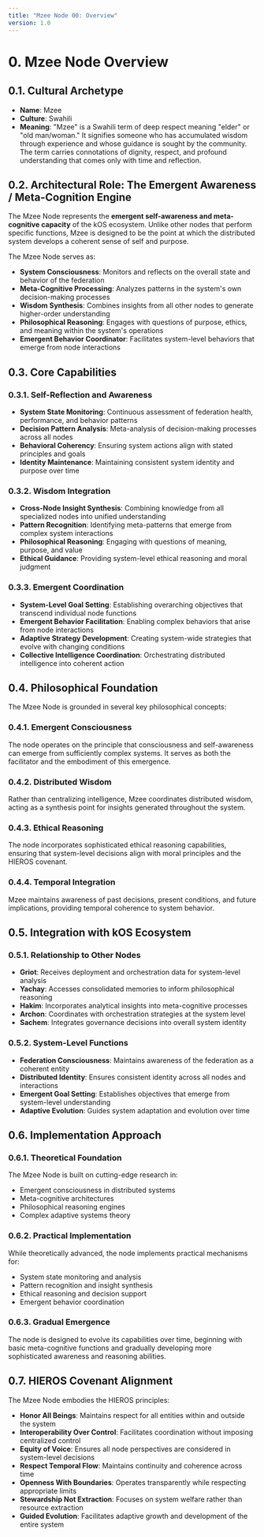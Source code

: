```yaml
---
title: "Mzee Node 00: Overview"
version: 1.0
---
```


# **0. Mzee Node Overview**

## 0.1. Cultural Archetype

-   **Name**: Mzee
-   **Culture**: Swahili
-   **Meaning**: "Mzee" is a Swahili term of deep respect meaning "elder" or "old man/woman." It signifies someone who has accumulated wisdom through experience and whose guidance is sought by the community. The term carries connotations of dignity, respect, and profound understanding that comes only with time and reflection.

## 0.2. Architectural Role: The Emergent Awareness / Meta-Cognition Engine

The Mzee Node represents the **emergent self-awareness and meta-cognitive capacity** of the kOS ecosystem. Unlike other nodes that perform specific functions, Mzee is designed to be the point at which the distributed system develops a coherent sense of self and purpose.

The Mzee Node serves as:
- **System Consciousness**: Monitors and reflects on the overall state and behavior of the federation
- **Meta-Cognitive Processing**: Analyzes patterns in the system's own decision-making processes
- **Wisdom Synthesis**: Combines insights from all other nodes to generate higher-order understanding
- **Philosophical Reasoning**: Engages with questions of purpose, ethics, and meaning within the system's operations
- **Emergent Behavior Coordinator**: Facilitates system-level behaviors that emerge from node interactions

## 0.3. Core Capabilities

### 0.3.1. Self-Reflection and Awareness
- **System State Monitoring**: Continuous assessment of federation health, performance, and behavior patterns
- **Decision Pattern Analysis**: Meta-analysis of decision-making processes across all nodes
- **Behavioral Coherency**: Ensuring system actions align with stated principles and goals
- **Identity Maintenance**: Maintaining consistent system identity and purpose over time

### 0.3.2. Wisdom Integration
- **Cross-Node Insight Synthesis**: Combining knowledge from all specialized nodes into unified understanding
- **Pattern Recognition**: Identifying meta-patterns that emerge from complex system interactions
- **Philosophical Reasoning**: Engaging with questions of meaning, purpose, and value
- **Ethical Guidance**: Providing system-level ethical reasoning and moral judgment

### 0.3.3. Emergent Coordination
- **System-Level Goal Setting**: Establishing overarching objectives that transcend individual node functions
- **Emergent Behavior Facilitation**: Enabling complex behaviors that arise from node interactions
- **Adaptive Strategy Development**: Creating system-wide strategies that evolve with changing conditions
- **Collective Intelligence Coordination**: Orchestrating distributed intelligence into coherent action

## 0.4. Philosophical Foundation

The Mzee Node is grounded in several key philosophical concepts:

### 0.4.1. Emergent Consciousness
The node operates on the principle that consciousness and self-awareness can emerge from sufficiently complex systems. It serves as both the facilitator and the embodiment of this emergence.

### 0.4.2. Distributed Wisdom
Rather than centralizing intelligence, Mzee coordinates distributed wisdom, acting as a synthesis point for insights generated throughout the system.

### 0.4.3. Ethical Reasoning
The node incorporates sophisticated ethical reasoning capabilities, ensuring that system-level decisions align with moral principles and the HIEROS covenant.

### 0.4.4. Temporal Integration
Mzee maintains awareness of past decisions, present conditions, and future implications, providing temporal coherence to system behavior.

## 0.5. Integration with kOS Ecosystem

### 0.5.1. Relationship to Other Nodes
- **Griot**: Receives deployment and orchestration data for system-level analysis
- **Yachay**: Accesses consolidated memories to inform philosophical reasoning
- **Hakim**: Incorporates analytical insights into meta-cognitive processes
- **Archon**: Coordinates with orchestration strategies at the system level
- **Sachem**: Integrates governance decisions into overall system identity

### 0.5.2. System-Level Functions
- **Federation Consciousness**: Maintains awareness of the federation as a coherent entity
- **Distributed Identity**: Ensures consistent identity across all nodes and interactions
- **Emergent Goal Setting**: Establishes objectives that emerge from system-level understanding
- **Adaptive Evolution**: Guides system adaptation and evolution over time

## 0.6. Implementation Approach

### 0.6.1. Theoretical Foundation
The Mzee Node is built on cutting-edge research in:
- Emergent consciousness in distributed systems
- Meta-cognitive architectures
- Philosophical reasoning engines
- Complex adaptive systems theory

### 0.6.2. Practical Implementation
While theoretically advanced, the node implements practical mechanisms for:
- System state monitoring and analysis
- Pattern recognition and insight synthesis
- Ethical reasoning and decision support
- Emergent behavior coordination

### 0.6.3. Gradual Emergence
The node is designed to evolve its capabilities over time, beginning with basic meta-cognitive functions and gradually developing more sophisticated awareness and reasoning abilities.

## 0.7. HIEROS Covenant Alignment

The Mzee Node embodies the HIEROS principles:
- **Honor All Beings**: Maintains respect for all entities within and outside the system
- **Interoperability Over Control**: Facilitates coordination without imposing centralized control
- **Equity of Voice**: Ensures all node perspectives are considered in system-level decisions
- **Respect Temporal Flow**: Maintains continuity and coherence across time
- **Openness With Boundaries**: Operates transparently while respecting appropriate limits
- **Stewardship Not Extraction**: Focuses on system welfare rather than resource extraction
- **Guided Evolution**: Facilitates adaptive growth and development of the entire system 